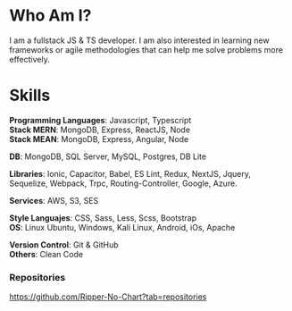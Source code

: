 # Who Am I?

I am a fullstack JS & TS developer. I am also interested in learning new frameworks or agile methodologies that can help me solve problems more effectively.

# Skills

**Programming Languages**: Javascript, Typescript  
**Stack MERN**: MongoDB, Express, ReactJS, Node  
**Stack MEAN**: MongoDB, Express, Angular, Node  

**DB**: MongoDB, SQL Server, MySQL, Postgres, DB Lite  

**Libraries**: Ionic, Capacitor, Babel, ES Lint, Redux, NextJS, Jquery, Sequelize, Webpack, Trpc, Routing-Controller,
Google, Azure.

**Services**: AWS, S3, SES  

**Style Languajes**: CSS, Sass, Less, Scss, Bootstrap  
**OS**: Linux Ubuntu, Windows, Kali Linux, Android, iOs, Apache  

**Version Control**: Git & GitHub  
**Others**: Clean Code  

### Repositories
https://github.com/Ripper-No-Chart?tab=repositories
